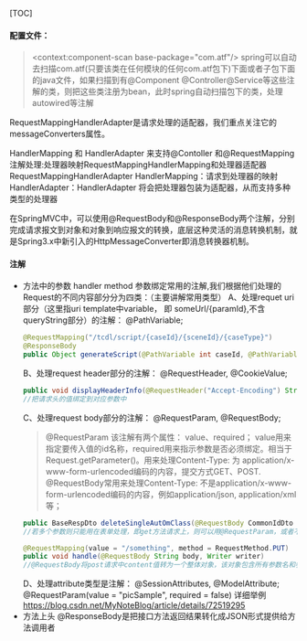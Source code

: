 [TOC]
#### 配置文件：
> <context:component-scan base-package="com.atf"/> spring可以自动去扫描com.atf(只要该类在任何模块的任何com.atf包下)下面或者子包下面的java文件，如果扫描到有@Component @Controller@Service等这些注解的类，则把这些类注册为bean，此时spring自动扫描包下的类，处理autowired等注解


RequestMappingHandlerAdapter是请求处理的适配器，我们重点关注它的messageConverters属性。

HandlerMapping 和 HandlerAdapter 来支持@Contoller 和@RequestMapping注解处理:处理器映射RequestMappingHandlerMapping和处理器适配器RequestMappingHandlerAdapter
HandlerMapping：请求到处理器的映射
HandlerAdapter：HandlerAdapter 将会把处理器包装为适配器，从而支持多种类型的处理器

在SpringMVC中，可以使用@RequestBody和@ResponseBody两个注解，分别完成请求报文到对象和对象到响应报文的转换，底层这种灵活的消息转换机制，就是Spring3.x中新引入的HttpMessageConverter即消息转换器机制。

#### 注解
- 方法中的参数
  handler method 参数绑定常用的注解,我们根据他们处理的Request的不同内容部分分为四类：（主要讲解常用类型）
  A、处理requet uri 部分（这里指uri template中variable， 即 someUrl/{paramId},不含queryString部分）的注解：  @PathVariable;
    ```java
    @RequestMapping("/tcdl/script/{caseId}/{sceneId}/{caseType}")
    @ResponseBody
    public Object generateScript(@PathVariable int caseId, @PathVariable int sceneId, @PathVariable int caseType) throws Exception
    ```
  B、处理request header部分的注解：   @RequestHeader, @CookieValue;
    ```Java
    public void displayHeaderInfo(@RequestHeader("Accept-Encoding") String encoding,  @RequestHeader("Keep-Alive") long keepAlive)
    //把请求头的值绑定到对应参数中
    ```
  C、处理request body部分的注解： @RequestParam,  @RequestBody;
    > @RequestParam 该注解有两个属性： value、required； value用来指定要传入值的id名称，required用来指示参数是否必须绑定。相当于Request.getParameter()。用来处理Content-Type: 为 application/x-www-form-urlencoded编码的内容，提交方式GET、POST. @RequestBody常用来处理Content-Type: 不是application/x-www-form-urlencoded编码的内容，例如application/json, application/xml等；
    ```Java
    public BaseRespDto deleteSingleAutOmClass(@RequestBody CommonIdDto commonIdDto,@RequestParam(value = "picSample", required = false)) throws Throwable
    //若多个参数则只能用在表单处理，即get方法请求上，则可以用@RequestParam，或者不用@RequestParam。但不能用在post方法上

    @RequestMapping(value = "/something", method = RequestMethod.PUT)  
    public void handle(@RequestBody String body, Writer writer)
    //@RequestBody将post请求中content值转为一个整体对象，该对象包含所有参数名和参数值，所以接口方法必须也是一个参数完全接收所有参数名和参数值。通常可选类型有：Map、JSONObject和JavaBean，JSONObject相对于Map，其取值方法更灵活。
    ```
  D、处理attribute类型是注解： @SessionAttributes, @ModelAttribute;
  @RequestParam(value = "picSample", required = false)
  详细举例<https://blog.csdn.net/MyNoteBlog/article/details/72519295>
- 方法上头
@ResponseBody是把接口方法返回结果转化成JSON形式提供给方法调用者
